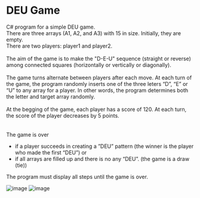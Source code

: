 # DEU Game

C# program for a simple DEU game. \
There are three arrays (A1, A2, and A3) with 15 in size. Initially, they are empty.\
There are two players: player1 and player2.\
\
The aim of the game is to make the "D-E-U" sequence (straight or reverse) among connected squares (horizontally or vertically or diagonally).\
\
The game turns alternate between players after each move. At each turn of the game, the program randomly inserts one of the three leters “D”, “E” or “U” to any array for a player. In other words, the program determines both the letter and target array randomly. \
\
At the begging of the game, each player has a score of 120. At each turn, the score of the player decreases by 5 points. \
\
\
The game is over
- if a player succeeds in creating a ”DEU” pattern (the winner is the player who made the first “DEU”)
or
- if all arrays are filled up and there is no any “DEU”. (the game is a draw (tie))

The program must display all steps until the game is over.

![image](https://user-images.githubusercontent.com/73431932/226404501-83ad7333-25d4-4191-8dee-94a5ce11de05.png)
![image](https://user-images.githubusercontent.com/73431932/226404608-196dd570-1a0c-4d86-83d7-69de6b92de0a.png)
